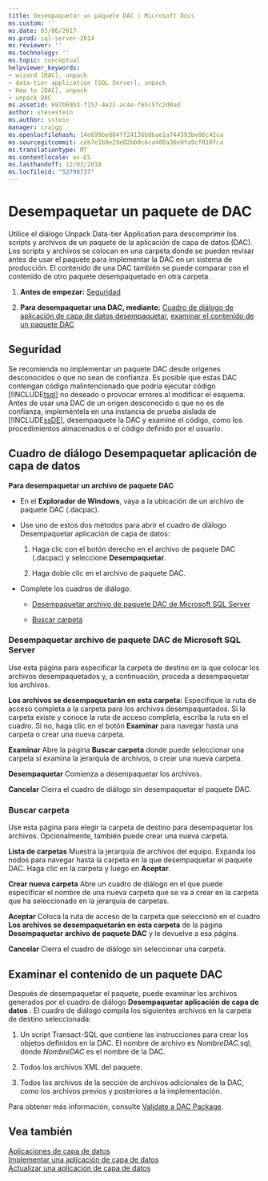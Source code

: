 ```yaml
---
title: Desempaquetar un paquete DAC | Microsoft Docs
ms.custom: ''
ms.date: 03/06/2017
ms.prod: sql-server-2014
ms.reviewer: ''
ms.technology: ''
ms.topic: conceptual
helpviewer_keywords:
- wizard [DAC], unpack
- data-tier application [SQL Server], unpack
- How to [DAC], unpack
- unpack DAC
ms.assetid: 697b69b3-f157-4e22-ac4e-f65c5fc2d0ad
author: stevestein
ms.author: sstein
manager: craigg
ms.openlocfilehash: 14e699be884ff24136b8bae1a744593be86c42ca
ms.sourcegitcommit: ceb7e1b9e29e02bb0c6ca400a36e0fa9cf010fca
ms.translationtype: MT
ms.contentlocale: es-ES
ms.lasthandoff: 12/03/2018
ms.locfileid: "52798737"
---
```

# <a name="unpack-a-dac-package"></a>Desempaquetar un paquete de DAC
  Utilice el diálogo Unpack Data-tier Application para descomprimir los scripts y archivos de un paquete de la aplicación de capa de datos (DAC). Los scripts y archivos se colocan en una carpeta donde se pueden revisar antes de usar el paquete para implementar la DAC en un sistema de producción. El contenido de una DAC también se puede comparar con el contenido de otro paquete desempaquetado en otra carpeta.  
  
1.  **Antes de empezar:**  [Seguridad](#Security)  
  
2.  **Para desempaquetar una DAC, mediante:**  [Cuadro de diálogo de aplicación de capa de datos desempaquetar](#UnpackDACDial), [examinar el contenido de un paquete DAC](#ExamDACPack)  
  
##  <a name="Security"></a> Seguridad  
 Se recomienda no implementar un paquete DAC desde orígenes desconocidos o que no sean de confianza. Es posible que estas DAC contengan código malintencionado que podría ejecutar código [!INCLUDE[tsql](../../includes/tsql-md.md)] no deseado o provocar errores al modificar el esquema. Antes de usar una DAC de un origen desconocido o que no es de confianza, impleméntela en una instancia de prueba aislada de [!INCLUDE[ssDE](../../includes/ssde-md.md)], desempaquete la DAC y examine el código, como los procedimientos almacenados o el código definido por el usuario.  
  
##  <a name="UnpackDACDial"></a> Cuadro de diálogo Desempaquetar aplicación de capa de datos  
 **Para desempaquetar un archivo de paquete DAC**  
  
-   En el **Explorador de Windows**, vaya a la ubicación de un archivo de paquete DAC (.dacpac).  
  
-   Use uno de estos dos métodos para abrir el cuadro de diálogo Desempaquetar aplicación de capa de datos:  
  
    1.  Haga clic con el botón derecho en el archivo de paquete DAC (.dacpac) y seleccione **Desempaquetar**.  
  
    2.  Haga doble clic en el archivo de paquete DAC.  
  
-   Complete los cuadros de diálogo:  
  
    -   [Desempaquetar archivo de paquete DAC de Microsoft SQL Server](#Unpack)  
  
    -   [Buscar carpeta](#Browse)  
  
###  <a name="Unpack"></a> Desempaquetar archivo de paquete DAC de Microsoft SQL Server  
 Use esta página para especificar la carpeta de destino en la que colocar los archivos desempaquetados y, a continuación, proceda a desempaquetar los archivos.  
  
 **Los archivos se desempaquetarán en esta carpeta:** Especifique la ruta de acceso completa a la carpeta para los archivos desempaquetados. Si la carpeta existe y conoce la ruta de acceso completa, escriba la ruta en el cuadro. Si no, haga clic en el botón **Examinar** para navegar hasta una carpeta o crear una nueva carpeta.  
  
 **Examinar** Abre la página **Buscar carpeta** donde puede seleccionar una carpeta si examina la jerarquía de archivos, o crear una nueva carpeta.  
  
 **Desempaquetar** Comienza a desempaquetar los archivos.  
  
 **Cancelar** Cierra el cuadro de diálogo sin desempaquetar el paquete DAC.  
  
###  <a name="Browse"></a> Buscar carpeta  
 Use esta página para elegir la carpeta de destino para desempaquetar los archivos. Opcionalmente, también puede crear una nueva carpeta.  
  
 **Lista de carpetas** Muestra la jerarquía de archivos del equipo. Expanda los nodos para navegar hasta la carpeta en la que desempaquetar el paquete DAC. Haga clic en la carpeta y luego en **Aceptar**.  
  
 **Crear nueva carpeta** Abre un cuadro de diálogo en el que puede especificar el nombre de una nueva carpeta que se va a crear en la carpeta que ha seleccionado en la jerarquía de carpetas.  
  
 **Aceptar** Coloca la ruta de acceso de la carpeta que seleccionó en el cuadro **Los archivos se desempaquetarán en esta carpeta** de la página **Desempaquetar archivo de paquete DAC** y le devuelve a esa página.  
  
 **Cancelar** Cierra el cuadro de diálogo sin seleccionar una carpeta.  
  
##  <a name="ExamDACPack"></a> Examinar el contenido de un paquete DAC  
 Después de desempaquetar el paquete, puede examinar los archivos generados por el cuadro de diálogo **Desempaquetar aplicación de capa de datos** . El cuadro de diálogo compila los siguientes archivos en la carpeta de destino seleccionada:  
  
1.  Un script Transact-SQL que contiene las instrucciones para crear los objetos definidos en la DAC. El nombre de archivo es *NombreDAC*.sql, donde *NombreDAC* es el nombre de la DAC.  
  
2.  Todos los archivos XML del paquete.  
  
3.  Todos los archivos de la sección de archivos adicionales de la DAC, como los archivos previos y posteriores a la implementación.  
  
 Para obtener más información, consulte [Validate a DAC Package](validate-a-dac-package.md).  
  
## <a name="see-also"></a>Vea también  
 [Aplicaciones de capa de datos](data-tier-applications.md)   
 [Implementar una aplicación de capa de datos](deploy-a-data-tier-application.md)   
 [Actualizar una aplicación de capa de datos](upgrade-a-data-tier-application.md)  
  
  
